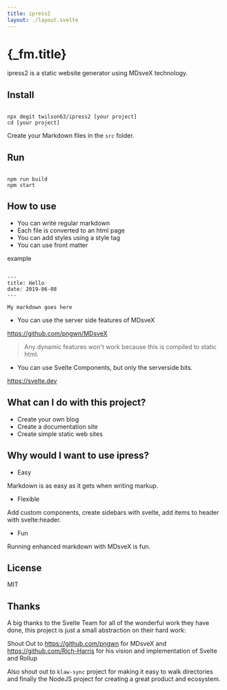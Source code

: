 ```yaml
---
title: ipress2
layout: ./layout.svelte
---
```


# {_fm.title}

ipress2 is a static website generator using MDsveX technology.

## Install

```

npx degit twilson63/ipress2 [your project]
cd [your project]
```

Create your Markdown files in the `src` folder.

## Run

```

npm run build
npm start
```

## How to use

* You can write regular markdown
* Each file is converted to an html page
* You can add styles using a style tag
* You can use front matter

example

```

---
title: Hello
date: 2019-06-08
---

My markdown goes here
```

* You can use the server side features of MDsveX

https://github.com/pngwn/MDsveX

> Any dynamic features won't work because this is compiled to static html.

* You can use Svelte Components, but only the serverside bits.

https://svelte.dev

## What can I do with this project?

* Create your own blog
* Create a documentation site
* Create simple static web sites

## Why would I want to use ipress?

* Easy

Markdown is as easy as it gets when writing markup.

* Flexible

Add custom components, create sidebars with svelte, add items to header with svelte:header. 

* Fun

Running enhanced markdown with MDsveX is fun.

## License

MIT

## Thanks

A big thanks to the Svelte Team for all of the wonderful work they have done, this project is just a small abstraction on their hard work:

Shout Out to https://github.com/pngwn for MDsveX and https://github.com/Rich-Harris for his vision and implementation of Svelte and Rollup

Also shout out to `klaw-sync` project for making it easy to walk directories and finally the NodeJS project for creating a great product and ecosystem.



